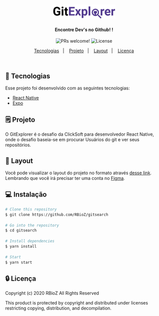 <h1 align="center">
    <img alt="GitExplorer" title="#delicinha" src=".github/logo.png" width="200px" />
</h1>

<h4 align="center">
  Encontre Dev's no Github! !
</h4>

<p align="center">
 <img src="https://img.shields.io/static/v1?label=Version&message=1.0.0&color=6C0FD9&labelColor=000000" alt="PRs welcome!" />

  <img alt="License" src="https://img.shields.io/static/v1?label=License&message=MIT&color=6C0FD9&labelColor=000000">
</p>

<p align="center">
  <a href="#-tecnologias">Tecnologias</a>&nbsp;&nbsp;&nbsp;|&nbsp;&nbsp;&nbsp;
  <a href="#-projeto">Projeto</a>&nbsp;&nbsp;&nbsp;|&nbsp;&nbsp;&nbsp;
  <a href="#-layout">Layout</a>&nbsp;&nbsp;&nbsp;|&nbsp;&nbsp;&nbsp;
  <a href="#-licença">Licença</a>
</p>

<br>

## 🚀 Tecnologias

Esse projeto foi desenvolvido com as seguintes tecnologias:

- [React Native](https://facebook.github.io/react-native/)
- [Expo](https://expo.io/)

## 🗒 Projeto

O GitExplorer é o desafio da ClickSoft para desenvolvedor React Native, onde o desafio baseia-se em procurar Usuários do git e ver seus repositórios.

## 🔖 Layout

Você pode visualizar o layout do projeto no formato através [desse link](https://www.figma.com/file/ZAi0z6lK1TUk1r2pLkuFug/Untitled?node-id=7%3A49). Lembrando que você irá precisar ter uma conta no [Figma](http://figma.com/).


## 💻 Instalação

```bash
# Clone this repository
$ git clone https://github.com/RBioZ/gitsearch

# Go into the repository
$ cd gitsearch

# Install dependencies
$ yarn install

# Start
$ yarn start

```


## 🔒 Licença


Copyright (c) 2020 RBioZ
All Rights Reserved

This product is protected by copyright and distributed under
licenses restricting copying, distribution, and decompilation.
